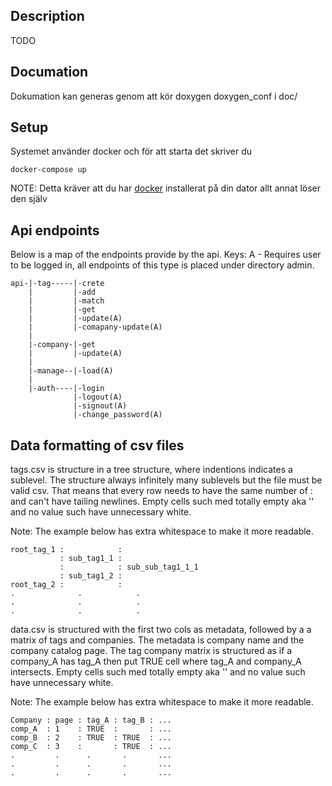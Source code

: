 ## Description
TODO

## Documation
Dokumation kan generas genom att kör doxygen doxygen_conf i doc/

## Setup
Systemet använder docker och för att starta det skriver du
```
docker-compose up
```
NOTE: Detta kräver att du har [docker](https://www.docker.com/) installerat på din dator allt annat löser den själv

## Api endpoints
Below is a map of the endpoints provide by the api.
Keys:
A - Requires user to be logged in, all endpoints of this type is placed under directory admin.
```
api-|-tag-----|-crete
    |         |-add
    |         |-match
    |         |-get
    |         |-update(A)
    |         |-comapany-update(A)
    |
    |-company-|-get
    |         |-update(A)
    |
    |-manage--|-load(A)
    |
    |-auth----|-login
              |-logout(A)
              |-signout(A)
              |-change_password(A)
```



## Data formatting of csv files
tags.csv is structure in a tree structure, where indentions indicates a sublevel. The structure always infinitely many sublevels but the file must be valid csv. That means that every row needs to have the same number of : and can't have tailing newlines. Empty cells such med totally empty aka '' and no value such have unnecessary white. 

Note: The example below has extra whitespace to make it more readable.
```
root_tag_1 :            :
           : sub_tag1_1 :
           :            : sub_sub_tag1_1_1
           : sub_tag1_2 :
root_tag_2 :            :
.              .            .
.              .            .
.              .            .
```


data.csv is structured with the first two cols as metadata, followed by a a matrix of tags and companies. The metadata is company name and the company catalog page. The tag company matrix is structured as if a company_A has tag_A then put TRUE cell where tag_A and company_A intersects. Empty cells such med totally empty aka '' and no value such have unnecessary white. 

Note: The example below has extra whitespace to make it more readable.
```
Company : page : tag_A : tag_B : ...
comp_A  : 1    : TRUE  :       : ...
comp_B  : 2    : TRUE  : TRUE  : ...
comp_C  : 3    :       : TRUE  : ...
.         .      .       .       ...
.         .      .       .       ...
.         .      .       .       ...
```